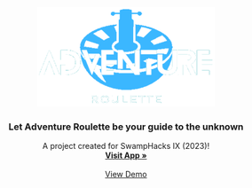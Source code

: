 <!-- PROJECT LOGO -->
<br />
<div align="center">
  <a href="https://github.com/colintle/swamphack-2023">
    <img src="frontend/src/images/Logo.png" alt="Logo" width="320" height="180">
  </a>

  <h3 align="center">Let Adventure Roulette be your guide to the unknown</h3>

  <p align="center">
    A project created for SwampHacks IX (2023)!
    <br />
    <a href="https://github.com/"><strong>Visit App »</strong></a>
    <br />
    <br />
    <a href="https://www.youtube.com/">View Demo</a>
  </p>
</div>
